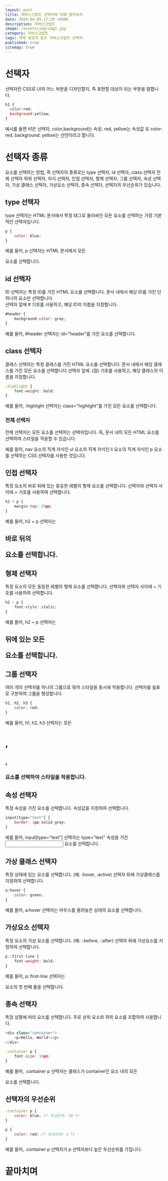 ```yaml
---
layout: post
title: 자바스크립트 선택자에 대해 알아보자
date: 2024-04-09 17:29 +0900
description: 자바스크립트
image: /assets/img/img2.jpg
category: 자바스크립트
tags: 객체 생성자 함수 자바스크립트 선택자
published: true
sitemap: true
---
```


# 선택자
선택자란 CSS로 UI의 어느 부분을 디자인할지, 즉 표현할 대상이 되는 부분을 말합니다.

````javascript
h1 {
  color:red; 
  background:yellow;
}
````
예시를 들면 h1은 선택자, color,background는 속성, red, yellow는 속성값 또 color: red, background: yellow는 선언이라고 합니다.

# 선택자 종류
요소를 선택하는 방법, 즉 선택자의 종류로는 type 선택자, id 선택자, class 선택자 전체 선택자 하위 선택자, 자식 선택자, 인접 선택자, 형제 선택자, 그룹 선택자, 속성 선택자, 가상 클래스 선택자, 가상요소 선택자, 종속 선택자, 선택자의 우선순위가 있습니다.

## type 선택자
type 선택자는 HTML 문서에서 특정 태그로 둘러싸인 모든 요소를 선택하는 가장 기본적인 선택자입니다.
````javascript
p {
    color: blue;
}
````
예를 들어, p 선택자는 HTML 문서에서 모든 <p> 요소를 선택합니다.

## id 선택자
ID 선택자는 특정 ID를 가진 HTML 요소를 선택합니다. 문서 내에서 해당 ID를 가진 단 하나의 요소만 선택합니다.<br>
선택자 앞에 # 기호를 사용하고, 해당 ID의 이름을 지정합니다.
````javascript
#header {
    background-color: gray;
}
````
예를 들어, #header 선택자는 id="header"를 가진 요소를 선택합니다.

## class 선택자
클래스 선택자는 특정 클래스를 가진 HTML 요소를 선택합니다. 문서 내에서 해당 클래스를 가진 모든 요소를 선택합니다.선택자 앞에 .(점) 기호를 사용하고, 해당 클래스의 이름을 지정합니다.
````javascript
.highlight {
    font-weight: bold;
}
````
예를 들어, .highlight 선택자는 class="highlight"를 가진 모든 요소를 선택합니다.

### 전체 선택자
전체 선택자는 모든 요소를 선택하는 선택자입니다. 즉, 문서 내의 모든 HTML 요소를 선택하여 스타일을 적용할 수 있습니다.

<!-- ````javascript
* {
    margin: 0;
    padding: 0;
    box-sizing: border-box;
}
````
예를 들어, *를 사용하여 모든 요소에 대해 margin, padding, box-sizing 속성을 설정합니다. -->

<!-- ## 하위 선택자
부모 요소의 하위 요소를 선택합니다. 부모 요소와 하위 요소 사이에 공백을 사용하여 선택합니다.
````javascript
div p {
    color: blue;
}
````
예를 들어, div p 선택자는 div 안의 모든 p 요소를 선택합니다. -->

<!-- ## 자식 선택자
자식 선택자는 부모 요소의 직계 자식 요소를 선택하는 CSS 선택자입니다.
선택자 사이에 '>' 기호를 사용하여 표시됩니다. 
````javascript
<div class = "abox">
    <p>7월의 여행지</p>
    <ul>
        <li><p>1주차 여행지</p></li>
        <li><p>2주차 여행지</p></li>
    </ul>
</div>
```` -->
예를 들어, nav 요소의 직계 자식인 ul 요소의 직계 자식인 li 요소의 직계 자식인 p 요소를 선택하는 CSS 선택자를 사용한 것입니다.

## 인접 선택자
특정 요소의 바로 뒤에 있는 동등한 레벨의 형제 요소를 선택합니다.
선택자와 선택자 사이에 + 기호를 사용하여 선택합니다.
````javascript
h2 + p {
    margin-top: 20px;
}
````
예를 들어, h2 + p 선택자는 <h2> 바로 뒤의 <p> 요소를 선택합니다.

## 형제 선택자
특정 요소의 모든 동등한 레벨의 형제 요소를 선택합니다.
선택자와 선택자 사이에 ~ 기호를 사용하여 선택합니다.
````javascript
h2 ~ p {
    font-style: italic;
}
````
예를 들어, h2 ~ p 선택자는 <h2> 뒤에 있는 모든 <p> 요소를 선택합니다.

## 그룹 선택자
여러 개의 선택자를 하나의 그룹으로 묶어 스타일을 동시에 적용합니다.
선택자를 쉼표로 구분하여 그룹을 형성합니다.
````javascript
h1, h2, h3 {
    color: red;
}
````
예를 들어, h1, h2, h3 선택자는 모든 <h1>, <h2>, <h3> 요소를 선택하여 스타일을 적용합니다.

## 속성 선택자
특정 속성을 가진 요소를 선택합니다.
속성값을 지정하여 선택합니다.
````javascript
input[type="text"] {
    border: 1px solid gray;
}
````
예를 들어, input[type="text"] 선택자는 type="text" 속성을 가진 <input> 요소를 선택합니다.

## 가상 클래스 선택자
특정 상태에 있는 요소를 선택합니다. (예: :hover, :active)
선택자 뒤에 가상클래스를 지정하여 선택합니다.
````javascript
a:hover {
    color: green;
}
````
예를 들어, a:hover 선택자는 마우스를 올려놓은 상태의 <a> 요소를 선택합니다.

## 가상요소 선택자
특정 요소의 가상 요소를 선택합니다. (예: ::before, ::after)
선택자 뒤에 가상요소를 지정하여 선택합니다.
````javascript
p::first-line {
    font-weight: bold;
}
````
예를 들어, p::first-line 선택자는 <p> 요소의 첫 번째 줄을 선택합니다.

## 종속 선택자
특정 상황에 따라 요소를 선택합니다.
주로 상위 요소와 하위 요소를 조합하여 사용합니다.
````javascript
<div class="container">
    <p>Hello, World!</p>
</div>
````
````javascript
.container p {
    font-size: 16px;
}
````
예를 들어, .container p 선택자는 클래스가 container인 요소 내의 모든 <p> 요소를 선택합니다.

## 선택자의 우선순위
````javascript
.container p {
    color: blue; /* 우선순위: 10 */
}

p {
    color: red; /* 우선순위: 1 */
}
````
예를 들어, .container p 선택자가 p 선택자보다 높은 우선순위를 가집니다.


# 끝마치며
